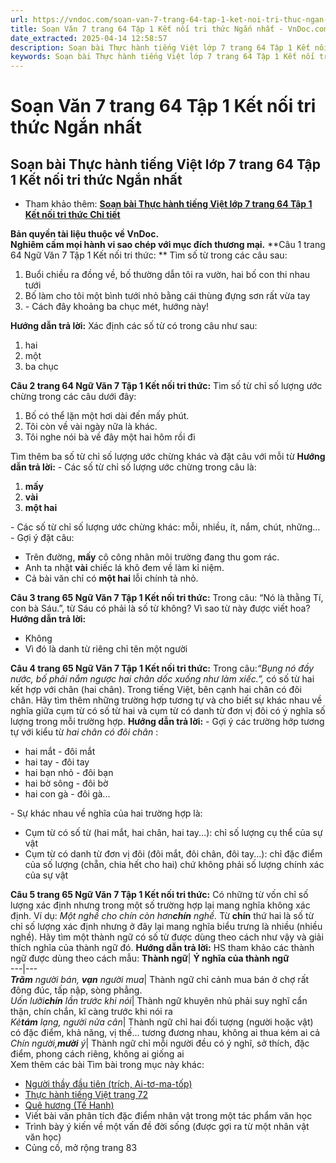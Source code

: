 ```yaml
---
url: https://vndoc.com/soan-van-7-trang-64-tap-1-ket-noi-tri-thuc-ngan-nhat-330033
title: Soạn Văn 7 trang 64 Tập 1 Kết nối tri thức Ngắn nhất - VnDoc.com
date_extracted: 2025-04-14 12:58:57
description: Soạn bài Thực hành tiếng Việt lớp 7 trang 64 Tập 1 Kết nối tri thức Ngắn nhất do VnDoc biên soạn nhằm giúp các em HS đạt kết quả tốt trong quá trình làm bài tập và học tập môn Ngữ văn lớp 7 sách Kết nối tri thức.
keywords: Soạn bài Thực hành tiếng Việt lớp 7 trang 64 Tập 1 Kết nối tri thức Ngắn nhất,Soạn Văn 7 trang 64 Tập 1 Kết nối tri thức Ngắn nhất,Thực hành tiếng Việt lớp 7 trang 64 Tập 1 Kết nối tri thức,Ngữ Văn 7 trang 64 Tập 1 Kết nối tri thức,Thực hành tiếng Việt trang 64 lớp 7 Tập 1 Kết nối tri thức,Soạn bài Thực hành tiếng Việt trang 64 lớp 7,Soạn bài Thực hành tiếng Việt lớp 7 trang 64,Soạn bài Thực hành tiếng Việt trang 64 lớp 7 kết nối tri thức,Soạn bài Thực hành tiếng Việt trang 64 lớp 7 tập 1
---
```


# Soạn Văn 7 trang 64 Tập 1 Kết nối tri thức Ngắn nhất
## **Soạn bài Thực hành tiếng Việt lớp 7 trang 64 Tập 1 Kết nối tri thức Ngắn nhất**
  * Tham khảo thêm: [**Soạn bài Thực hành tiếng Việt lớp 7 trang 64 Tập 1 Kết nối tri thức Chi tiết**](<https://vndoc.com/soan-bai-thuc-hanh-tieng-viet-trang-64-65-268627>)

**Bản quyền tài liệu thuộc về VnDoc.  
Nghiêm cấm mọi hành vi sao chép với mục đích thương mại.**
**Câu 1 trang 64 Ngữ Văn 7 Tập 1 Kết nối tri thức: ** Tìm số từ trong các câu sau:
  1. Buổi chiều ra đồng về, bố thường dẫn tôi ra vườn, hai bố con thi nhau tưới
  2. Bố làm cho tôi một bình tưới nhỏ bằng cái thùng đựng sơn rất vừa tay
  3. \- Cách đây khoảng ba chục mét, hướng này\!

**Hướng dẫn trả lời:**
Xác định các số từ có trong câu như sau:
  1. hai
  2. một
  3. ba chục

**Câu 2 trang 64 Ngữ Văn 7 Tập 1 Kết nối tri thức:** Tìm số từ chỉ số lượng ước chừng trong các câu dưới đây:
  1. Bố có thể lặn một hơi dài đến mấy phút.
  2. Tôi còn về vài ngày nữa là khác.
  3. Tôi nghe nói bà về đây một hai hôm rồi đi

Tìm thêm ba số từ chỉ số lượng ước chừng khác và đặt câu với mỗi từ
**Hướng dẫn trả lời:**
\- Các số từ chỉ số lượng ước chừng trong câu là:
  1. **mấy**
  2. **vài**
  3. **một hai**

\- Các số từ chỉ số lượng ước chừng khác: mỗi, nhiều, ít, nắm, chút, những...
\- Gợi ý đặt câu:
  * Trên đường, **mấy** cô công nhân môi trường đang thu gom rác.
  * Anh ta nhặt **vài** chiếc lá khô đem về làm kỉ niệm.
  * Cả bài văn chỉ có **một hai** lỗi chính tả nhỏ.

**Câu 3 trang 65 Ngữ Văn 7 Tập 1 Kết nối tri thức:** Trong câu: “Nó là thằng Tí, con bà Sáu.”, từ Sáu có phải là số từ không? Vì sao từ này được viết hoa?
**Hướng dẫn trả lời:**
  * Không
  * Vì đó là danh từ riêng chỉ tên một người

**Câu 4 trang 65 Ngữ Văn 7 Tập 1 Kết nối tri thức:** Trong câu:_“Bụng nó đầy nước, bố phải nắm ngược hai chân dốc xuống như làm xiếc.”,_ có số từ hai kết hợp với chân \(hai chân\). Trong tiếng Việt, bên cạnh hai chân có đôi chân. Hãy tìm thêm những trường hợp tương tự và cho biết sự khác nhau về nghĩa giữa cụm từ có số từ hai và cụm từ có danh từ đơn vị đôi có ý nghĩa số lượng trong mỗi trường hợp.
**Hướng dẫn trả lời:**
\- Gợi ý các trường hớp tương tự với kiểu từ _hai chân có đôi chân_ :
  * hai mắt - đôi mắt
  * hai tay - đôi tay
  * hai bạn nhỏ - đôi bạn
  * hai bờ sông - đôi bờ
  * hai con gà - đôi gà...

\- Sự khác nhau về nghĩa của hai trường hợp là:
  * Cụm từ có số từ \(hai mắt, hai chân, hai tay...\): chỉ số lượng cụ thể của sự vật
  * Cụm từ có danh từ đơn vị đôi \(đôi mắt, đôi chân, đôi tay...\): chỉ đặc điểm của số lượng \(chẵn, chia hết cho hai\) chứ không phải số lượng chính xác của sự vật

**Câu 5 trang 65 Ngữ Văn 7 Tập 1 Kết nối tri thức:** Có những từ vốn chỉ số lượng xác định nhưng trong một số trường hợp lại mang nghĩa không xác định. Ví dụ: _Một nghề cho chín còn hơn**chín** nghề._ Từ **chín** thứ hai là số từ chỉ số lượng xác định nhưng ở đây lại mang nghĩa biểu trưng là nhiều \(nhiều nghề\). Hãy tìm một thành ngữ có số từ được dùng theo cách như vậy và giải thích nghĩa của thành ngữ đó.
**Hướng dẫn trả lời:**
HS tham khảo các thành ngữ được dùng theo cách mẫu:
**Thành ngữ**| **Ý nghĩa của thành ngữ**  
---|---  
 _**Trăm** người bán, **vạn** người mua_| Thành ngữ chỉ cảnh mua bán ở chợ rất đông đúc, tấp nập, sòng phẳng.  
_Uốn lưỡi**chín** lần trước khi nói_| Thành ngữ khuyên nhủ phải suy nghĩ cẩn thận, chín chắn, kĩ càng trước khi nói ra  
 _Kẻ**tám** lạng, người nửa cân_| Thành ngữ chỉ hai đối tượng \(người hoặc vật\) có đặc điểm, khả năng, vị thế... tương đương nhau, không ai thua kém ai cả  
 _Chín người,**mười** ý_| Thành ngữ chỉ mỗi người đều có ý nghĩ, sở thích, đặc điểm, phong cách riêng, không ai giống ai  
Xem thêm các bài Tìm bài trong mục này khác:
  * [Người thầy đầu tiên \(trích, Ai-tơ-ma-tốp\)](</soan-bai-nguoi-thay-dau-tien-ngan-gon-268647>)
  * [Thực hành tiếng Việt trang 72](</soan-van-7-trang-72-tap-1-ket-noi-tri-thuc-ngan-nhat-330041>)
  * [Quê hương \(Tế Hanh\)](</soan-bai-que-huong-ngan-gon-lop-7-268687>)
  * Viết bài văn phân tích đặc điểm nhân vật trong một tác phẩm văn học
  * Trình bày ý kiến về một vấn đề đời sống \(được gợi ra từ một nhân vật văn học\)
  * Củng cố, mở rộng trang 83

